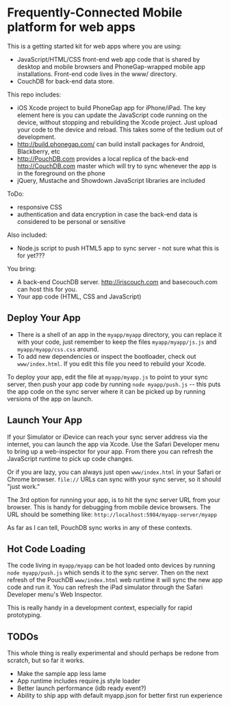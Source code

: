 # Frequently-Connected Mobile platform for web apps

This is a getting started kit for web apps where you are using:

* JavaScript/HTML/CSS front-end web app code that is shared by desktop and mobile browsers and PhoneGap-wrapped mobile app installations. Front-end code lives in the www/ directory.
* CouchDB for back-end data store.

This repo includes:

* iOS Xcode project to build PhoneGap app for iPhone/iPad. The key element here is you can update the JavaScript code running on the device, without stopping and rebuilding the Xcode project. Just upload your code to the device and reload. This takes some of the tedium out of development.
* http://build.phonegap.com/ can build install packages for Android, Blackberry, etc
* http://PouchDB.com provides a local replica of the back-end http://CouchDB.com master which will try to sync whenever the app is in the foreground on the phone
* jQuery, Mustache and Showdown JavaScript libraries are included

ToDo:
* responsive CSS
* authentication and data encryption in case the back-end data is considered to be personal or sensitive


Also included:

* Node.js script to push HTML5 app to sync server - not sure what this is for yet???




You bring:

* A back-end CouchDB server. http://iriscouch.com and basecouch.com can host this for you.
* Your app code (HTML, CSS and JavaScript)

## Deploy Your App

* There is a shell of an app in the `myapp/myapp` directory, you can replace it with your code, just remember to keep the files `myapp/myapp/js.js` and `myapp/myapp/css.css` around.
* To add new dependencies or inspect the bootloader, check out `www/index.html`. If you edit this file you need to rebuild your Xcode.

To deploy your app, edit the file at `myapp/myapp.js` to point to your sync server, then push your app code by running `node myapp/push.js` -- this puts the app code on the sync server where it can be picked up by running versions of the app on launch.

## Launch Your App

If your Simulator or iDevice can reach your sync server address via the internet, you can launch the app via Xcode. Use the Safari Developer menu to bring up a web-inspector for your app. From there you can refresh the JavaScript runtime to pick up code changes.

Or if you are lazy, you can always just open `www/index.html` in your Safari or Chrome browser. `file://` URLs can sync with your sync server, so it should "just work."

The 3rd option for running your app, is to hit the sync server URL from your browser. This is handy for debugging from mobile device browsers. The URL should be something like: `http://localhost:5984/myapp-server/myapp`

As far as I can tell, PouchDB sync works in any of these contexts.

## Hot Code Loading

The code living in `myapp/myapp` can be hot loaded onto devices by running `node myapp/push.js` which sends it to the sync server. Then on the next refresh of the PouchDB `www/index.html` web runtime it will sync the new app code and run it. You can refresh the iPad simulator through the Safari Developer menu's Web Inspector.

This is really handy in a development context, especially for rapid prototyping.

## TODOs

This whole thing is really experimental and should perhaps be redone from scratch, but so far it works.

* Make the sample app less lame
* App runtime includes require.js style loader
* Better launch performance (idb ready event?)
* Ability to ship app with default myapp.json for better first run experience
